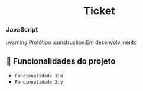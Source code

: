 <h1 align="center"> Ticket </h1>
<h3>JavaScript</h3>
:warning:Protótipo
:construction:Em desenvolvimento

## :hammer: Funcionalidades do projeto

- `Funcionalidade 1`: x
- `Funcionalidade 2`: y
